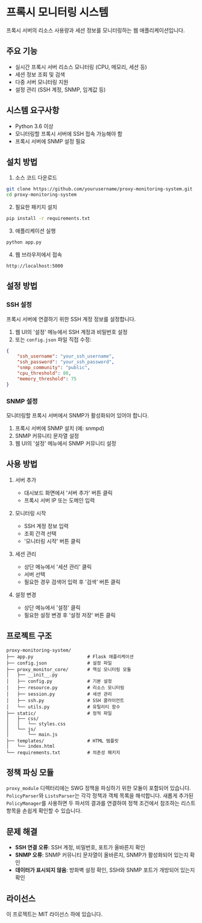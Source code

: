 # 프록시 모니터링 시스템

프록시 서버의 리소스 사용량과 세션 정보를 모니터링하는 웹 애플리케이션입니다.

## 주요 기능

- 실시간 프록시 서버 리소스 모니터링 (CPU, 메모리, 세션 등)
- 세션 정보 조회 및 검색
- 다중 서버 모니터링 지원
- 설정 관리 (SSH 계정, SNMP, 임계값 등)

## 시스템 요구사항

- Python 3.6 이상
- 모니터링할 프록시 서버에 SSH 접속 가능해야 함
- 프록시 서버에 SNMP 설정 필요

## 설치 방법

1. 소스 코드 다운로드
```bash
git clone https://github.com/yourusername/proxy-monitoring-system.git
cd proxy-monitoring-system
```

2. 필요한 패키지 설치
```bash
pip install -r requirements.txt
```

3. 애플리케이션 실행
```bash
python app.py
```

4. 웹 브라우저에서 접속
```
http://localhost:5000
```

## 설정 방법

### SSH 설정

프록시 서버에 연결하기 위한 SSH 계정 정보를 설정합니다.

1. 웹 UI의 '설정' 메뉴에서 SSH 계정과 비밀번호 설정
2. 또는 `config.json` 파일 직접 수정:
```json
{
    "ssh_username": "your_ssh_username",
    "ssh_password": "your_ssh_password",
    "snmp_community": "public",
    "cpu_threshold": 80,
    "memory_threshold": 75
}
```

### SNMP 설정

모니터링할 프록시 서버에서 SNMP가 활성화되어 있어야 합니다.

1. 프록시 서버에 SNMP 설치 (예: snmpd)
2. SNMP 커뮤니티 문자열 설정
3. 웹 UI의 '설정' 메뉴에서 SNMP 커뮤니티 설정

## 사용 방법

1. 서버 추가
   - 대시보드 화면에서 '서버 추가' 버튼 클릭
   - 프록시 서버 IP 또는 도메인 입력

2. 모니터링 시작
   - SSH 계정 정보 입력
   - 조회 간격 선택
   - '모니터링 시작' 버튼 클릭

3. 세션 관리
   - 상단 메뉴에서 '세션 관리' 클릭
   - 서버 선택
   - 필요한 경우 검색어 입력 후 '검색' 버튼 클릭

4. 설정 변경
   - 상단 메뉴에서 '설정' 클릭
   - 필요한 설정 변경 후 '설정 저장' 버튼 클릭

## 프로젝트 구조

```
proxy-monitoring-system/
├── app.py                    # Flask 애플리케이션
├── config.json               # 설정 파일
├── proxy_monitor_core/       # 핵심 모니터링 모듈
│   ├── __init__.py
│   ├── config.py             # 기본 설정
│   ├── resource.py           # 리소스 모니터링
│   ├── session.py            # 세션 관리
│   ├── ssh.py                # SSH 클라이언트
│   └── utils.py              # 유틸리티 함수
├── static/                   # 정적 파일
│   ├── css/
│   │   └── styles.css
│   └── js/
│       └── main.js
├── templates/                # HTML 템플릿
│   └── index.html
└── requirements.txt          # 의존성 패키지
```

## 정책 파싱 모듈

`proxy_module` 디렉터리에는 SWG 정책을 파싱하기 위한 모듈이 포함되어 있습니다.
`PolicyParser`와 `ListsParser`는 각각 정책과 객체 목록을 해석합니다.
새롭게 추가된 `PolicyManager`를 사용하면 두 파서의 결과를 연결하여
정책 조건에서 참조하는 리스트 항목을 손쉽게 확인할 수 있습니다.

## 문제 해결

* **SSH 연결 오류**: SSH 계정, 비밀번호, 포트가 올바른지 확인
* **SNMP 오류**: SNMP 커뮤니티 문자열이 올바른지, SNMP가 활성화되어 있는지 확인
* **데이터가 표시되지 않음**: 방화벽 설정 확인, SSH와 SNMP 포트가 개방되어 있는지 확인

## 라이선스

이 프로젝트는 MIT 라이선스 하에 있습니다. 